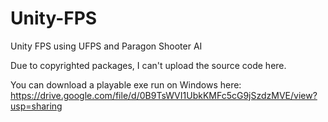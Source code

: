 # Unity-FPS

Unity FPS using UFPS and Paragon Shooter AI

Due to copyrighted packages, I can't upload the source code here.

You can download a playable exe run on Windows here:
https://drive.google.com/file/d/0B9TsWVI1UbkKMFc5cG9jSzdzMVE/view?usp=sharing
